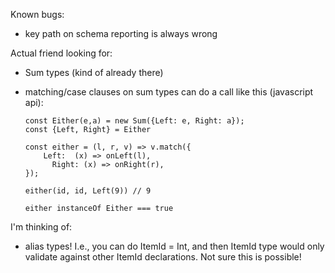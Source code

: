 Known bugs:
- key path on schema reporting is always wrong

Actual friend looking for:
- Sum types (kind of already there)
- matching/case clauses on sum types
   can do a call like this (javascript api):

      const Either(e,a) = new Sum({Left: e, Right: a});
      const {Left, Right} = Either

      const either = (l, r, v) => v.match({
          Left:  (x) => onLeft(l),
            Right: (x) => onRight(r),
      });

      either(id, id, Left(9)) // 9

      either instanceOf Either === true

I'm thinking of:
- alias types!  I.e., you can do ItemId = Int,
   and then ItemId type would only validate against other ItemId declarations.
   Not sure this is possible!
